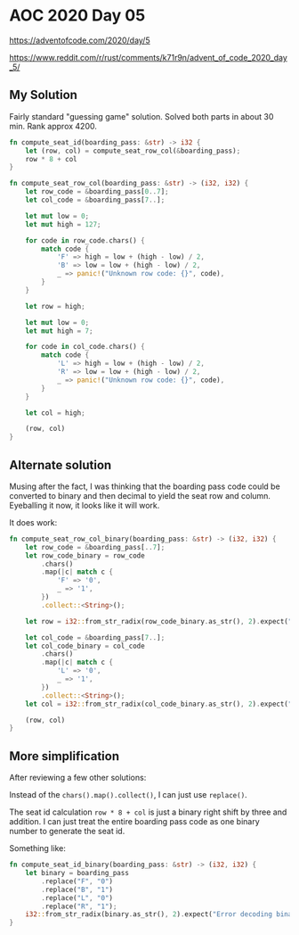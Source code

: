 # AOC 2020 Day 05

https://adventofcode.com/2020/day/5

https://www.reddit.com/r/rust/comments/k71r9n/advent_of_code_2020_day_5/

## My Solution

Fairly standard "guessing game" solution. Solved both parts in about 30 min.
Rank approx 4200.

```rust
fn compute_seat_id(boarding_pass: &str) -> i32 {
    let (row, col) = compute_seat_row_col(&boarding_pass);
    row * 8 + col
}

fn compute_seat_row_col(boarding_pass: &str) -> (i32, i32) {
    let row_code = &boarding_pass[0..7];
    let col_code = &boarding_pass[7..];

    let mut low = 0;
    let mut high = 127;

    for code in row_code.chars() {
        match code {
            'F' => high = low + (high - low) / 2,
            'B' => low = low + (high - low) / 2,
            _ => panic!("Unknown row code: {}", code),
        }
    }

    let row = high;

    let mut low = 0;
    let mut high = 7;

    for code in col_code.chars() {
        match code {
            'L' => high = low + (high - low) / 2,
            'R' => low = low + (high - low) / 2,
            _ => panic!("Unknown row code: {}", code),
        }
    }

    let col = high;

    (row, col)
}
```

## Alternate solution

Musing after the fact, I was thinking that the boarding pass code could be
converted to binary and then decimal to yield the seat row and column.
Eyeballing it now, it looks like it will work.

It does work:

```rust
fn compute_seat_row_col_binary(boarding_pass: &str) -> (i32, i32) {
    let row_code = &boarding_pass[..7];
    let row_code_binary = row_code
        .chars()
        .map(|c| match c {
            'F' => '0',
            _ => '1',
        })
        .collect::<String>();

    let row = i32::from_str_radix(row_code_binary.as_str(), 2).expect("Error decoding binary row");

    let col_code = &boarding_pass[7..];
    let col_code_binary = col_code
        .chars()
        .map(|c| match c {
            'L' => '0',
            _ => '1',
        })
        .collect::<String>();
    let col = i32::from_str_radix(col_code_binary.as_str(), 2).expect("Error decoding binary col");

    (row, col)
}
```

## More simplification

After reviewing a few other solutions:

Instead of the `chars().map().collect()`, I can just use `replace()`.

The seat id calculation `row * 8 + col` is just a binary right shift by three
and addition. I can just treat the entire boarding pass code as one binary
number to generate the seat id.

Something like:

```rust
fn compute_seat_id_binary(boarding_pass: &str) -> (i32, i32) {
    let binary = boarding_pass
        .replace("F", "0")
        .replace("B", "1")
        .replace("L", "0")
        .replace("R", "1");
    i32::from_str_radix(binary.as_str(), 2).expect("Error decoding binary row")
}
```
